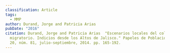 ```yaml
---
classification: Article
tags:
  - MMP
author: Durand, Jorge and Patricia Arias
pubDate: "2016"
citation: Durand, Jorge and Patricia Arias	"Escenarios locales del colapso
  migratorio. Indicios desde los Altos de Jalisco." Papeles de Población, vol
  20, núm. 81, julio-septiembre, 2014. pp. 165-192.
---
```

